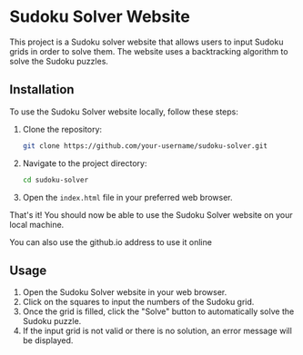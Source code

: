 # Sudoku Solver Website

This project is a Sudoku solver website that allows users to input Sudoku grids in order to solve them. The website uses a backtracking algorithm to solve the Sudoku puzzles.

## Installation

To use the Sudoku Solver website locally, follow these steps:

1. Clone the repository:

   ```bash
   git clone https://github.com/your-username/sudoku-solver.git
   ```

2. Navigate to the project directory:

   ```bash
   cd sudoku-solver
   ```

3. Open the `index.html` file in your preferred web browser.

That's it! You should now be able to use the Sudoku Solver website on your local machine.

You can also use the github.io address to use it online

## Usage

1. Open the Sudoku Solver website in your web browser.
2. Click on the squares to input the numbers of the Sudoku grid.
3. Once the grid is filled, click the "Solve" button to automatically solve the Sudoku puzzle.
4. If the input grid is not valid or there is no solution, an error message will be displayed.
